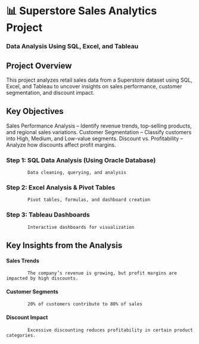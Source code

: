 # 📊 Superstore Sales Analytics Project
### Data Analysis Using SQL, Excel, and Tableau

## Project Overview
  This project analyzes retail sales data from a Superstore dataset using SQL, Excel, and Tableau to uncover insights on sales performance, customer segmentation, and discount impact.

## Key Objectives
  Sales Performance Analysis – Identify revenue trends, top-selling products, and regional sales variations.
  Customer Segmentation – Classify customers into High, Medium, and Low-value segments.
  Discount vs. Profitability – Analyze how discounts affect profit margins.

### Step 1: SQL Data Analysis (Using Oracle Database)
            Data cleaning, querying, and analysis
### Step 2: Excel Analysis & Pivot Tables
            Pivot tables, formulas, and dashboard creation
### Step 3: Tableau Dashboards
            Interactive dashboards for visualization

## Key Insights from the Analysis
  #### Sales Trends
            The company’s revenue is growing, but profit margins are impacted by high discounts.
  #### Customer Segments
            20% of customers contribute to 80% of sales
  #### Discount Impact
            Excessive discounting reduces profitability in certain product categories.
